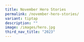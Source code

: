```yaml
---
title: November Hero Stories
permalink: /november-hero-stories/
variant: tiptap
description: ""
image: /images/hero.jpg
third_nav_title: "2023"
---
```

<p></p>